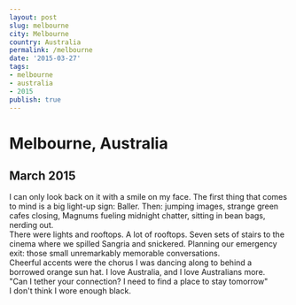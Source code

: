 ```yaml
---
layout: post
slug: melbourne
city: Melbourne
country: Australia
permalink: /melbourne
date: '2015-03-27'
tags:
- melbourne
- australia
- 2015
publish: true
---
```


<!-- <div class="img-area-1">
  <img class="top" src="../img/melbourne/top.jpg" alt="">
  <img class="bottom" src="../img/melbourne/baller.jpg" alt="">
</div>

<div class="img-area-2">
  <img class="top" src="../img/melbourne/top.jpg" alt="">
  <img class="bottom" src="../img/melbourne/baller.jpg" alt="">
</div>
 -->
<div class="side-one">
  <div class="title-area">
    <h1 class="city">Melbourne, Australia</h1>
    <h2 class="date">March 2015</h2>
  </div>
  <p class="poem">
  I can only look back on it with a smile on my face. The first thing that comes to mind is a big light-up sign: Baller. Then: jumping images, strange green cafes closing, Magnums fueling midnight chatter, sitting in bean bags, nerding out.
  <br>
  There were lights and rooftops. A lot of rooftops. Seven sets of stairs to the cinema where we spilled Sangria and snickered. Planning our emergency exit: those small unremarkably memorable conversations.
  <br>
  Cheerful accents were the chorus I was dancing along to behind a borrowed orange sun hat. I love Australia, and I love Australians more.
  <br>
  <span>"Can I tether your connection? I need to find a place to stay tomorrow"</span>
  <br>
  I don't think I wore enough black.
  </p>
</div>
<div class="side-two"></div>